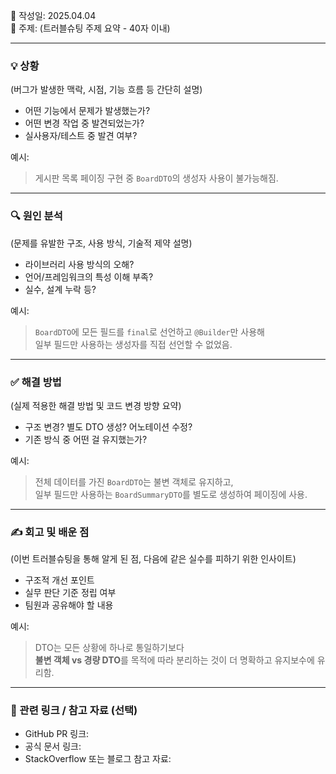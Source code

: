 📅 작성일: 2025.04.04
<br>
🔧 주제: (트러블슈팅 주제 요약 - 40자 이내)

---

### 💡 상황

(버그가 발생한 맥락, 시점, 기능 흐름 등 간단히 설명)

- 어떤 기능에서 문제가 발생했는가?
- 어떤 변경 작업 중 발견되었는가?
- 실사용자/테스트 중 발견 여부?

예시:
> 게시판 목록 페이징 구현 중 `BoardDTO`의 생성자 사용이 불가능해짐.

---

### 🔍 원인 분석

(문제를 유발한 구조, 사용 방식, 기술적 제약 설명)

- 라이브러리 사용 방식의 오해?
- 언어/프레임워크의 특성 이해 부족?
- 실수, 설계 누락 등?

예시:
> `BoardDTO`에 모든 필드를 `final`로 선언하고 `@Builder`만 사용해  
> 일부 필드만 사용하는 생성자를 직접 선언할 수 없었음.

---

### ✅ 해결 방법

(실제 적용한 해결 방법 및 코드 변경 방향 요약)

- 구조 변경? 별도 DTO 생성? 어노테이션 수정?
- 기존 방식 중 어떤 걸 유지했는가?

예시:
> 전체 데이터를 가진 `BoardDTO`는 불변 객체로 유지하고,  
> 일부 필드만 사용하는 `BoardSummaryDTO`를 별도로 생성하여 페이징에 사용.

---

### ✍️ 회고 및 배운 점

(이번 트러블슈팅을 통해 알게 된 점, 다음에 같은 실수를 피하기 위한 인사이트)

- 구조적 개선 포인트
- 실무 판단 기준 정립 여부
- 팀원과 공유해야 할 내용

예시:
> DTO는 모든 상황에 하나로 통일하기보다  
> **불변 객체 vs 경량 DTO**를 목적에 따라 분리하는 것이 더 명확하고 유지보수에 유리함.

---

### 📎 관련 링크 / 참고 자료 (선택)

- GitHub PR 링크:
- 공식 문서 링크:
- StackOverflow 또는 블로그 참고 자료:


